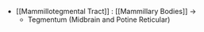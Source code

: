 - [[Mammillotegmental Tract]] : [[Mammillary Bodies]] -> 
	- Tegmentum (Midbrain and Potine Reticular)